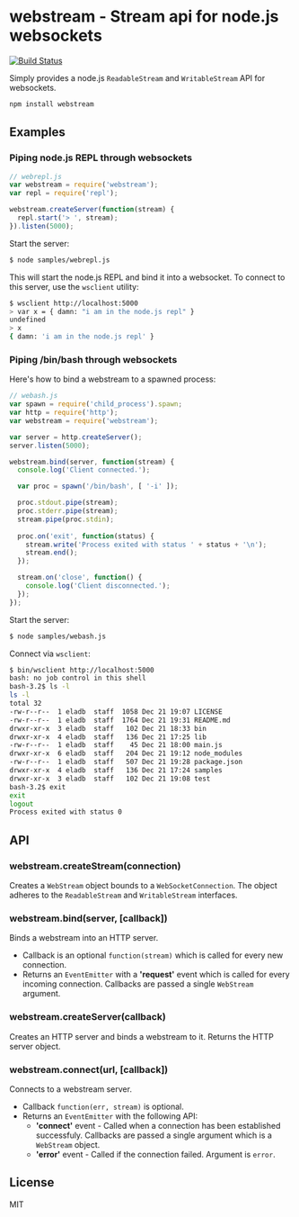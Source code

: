 # webstream - Stream api for node.js websockets #

[![Build Status](https://secure.travis-ci.org/eladb/node-webstream.png)](http://travis-ci.org/eladb/node-webstream)

Simply provides a node.js ```ReadableStream``` and ```WritableStream``` API for websockets.

```bash
npm install webstream
```

## Examples

### Piping node.js REPL through websockets ###

```javascript
// webrepl.js
var webstream = require('webstream');
var repl = require('repl');

webstream.createServer(function(stream) {
  repl.start('> ', stream);
}).listen(5000);
```

Start the server:

```bash
$ node samples/webrepl.js
```

This will start the node.js REPL and bind it into a websocket. 
To connect to this server, use the ```wsclient``` utility:

```bash
$ wsclient http://localhost:5000
> var x = { damn: "i am in the node.js repl" }
undefined
> x
{ damn: 'i am in the node.js repl' }
```

### Piping /bin/bash through websockets ###

Here's how to bind a webstream to a spawned process:

```javascript
// webash.js
var spawn = require('child_process').spawn;
var http = require('http');
var webstream = require('webstream');

var server = http.createServer();
server.listen(5000);

webstream.bind(server, function(stream) {
  console.log('Client connected.');

  var proc = spawn('/bin/bash', [ '-i' ]);

  proc.stdout.pipe(stream);
  proc.stderr.pipe(stream);
  stream.pipe(proc.stdin);
  
  proc.on('exit', function(status) {
    stream.write('Process exited with status ' + status + '\n');
    stream.end();
  });

  stream.on('close', function() {
    console.log('Client disconnected.');
  });
});
```

Start the server:

```bash
$ node samples/webash.js
```

Connect via ```wsclient```:

```bash
$ bin/wsclient http://localhost:5000
bash: no job control in this shell
bash-3.2$ ls -l
ls -l
total 32
-rw-r--r--  1 eladb  staff  1058 Dec 21 19:07 LICENSE
-rw-r--r--  1 eladb  staff  1764 Dec 21 19:31 README.md
drwxr-xr-x  3 eladb  staff   102 Dec 21 18:33 bin
drwxr-xr-x  4 eladb  staff   136 Dec 21 17:25 lib
-rw-r--r--  1 eladb  staff    45 Dec 21 18:00 main.js
drwxr-xr-x  6 eladb  staff   204 Dec 21 19:12 node_modules
-rw-r--r--  1 eladb  staff   507 Dec 21 19:28 package.json
drwxr-xr-x  4 eladb  staff   136 Dec 21 17:24 samples
drwxr-xr-x  3 eladb  staff   102 Dec 21 19:08 test
bash-3.2$ exit
exit
logout
Process exited with status 0
```

## API

### webstream.createStream(connection) ###
Creates a ```WebStream``` object bounds to a ```WebSocketConnection```. 
The object adheres to the ```ReadableStream``` and ```WritableStream``` interfaces.

### webstream.bind(server, [callback])
Binds a webstream into an HTTP server.

 * Callback is an optional ```function(stream)``` which is called for every new connection.
 * Returns an ```EventEmitter``` with a __'request'__ event which is called for every incoming connection. 
   Callbacks are passed a single ```WebStream``` argument.

### webstream.createServer(callback)
Creates an HTTP server and binds a webstream to it. Returns the HTTP server object.

### webstream.connect(url, [callback]) ###
Connects to a webstream server. 

 * Callback ```function(err, stream)``` is optional.
 * Returns an ```EventEmitter``` with the following API:
   * __'connect'__ event - Called when a connection has been established successfuly. Callbacks are passed a single 
     argument which is a ```WebStream``` object.
   * __'error'__ event - Called if the connection failed. Argument is ```error```.

## License ##

MIT
